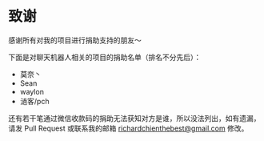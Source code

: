 # 致谢

感谢所有对我的项目进行捐助支持的朋友～

下面是对聊天机器人相关的项目的捐助名单（排名不分先后）：

- 莫奈丶
- Sean
- waylon
- 濄客/pch

还有若干笔通过微信收款码的捐助无法获知对方是谁，所以没法列出，如有遗漏，请发 Pull Request 或联系我的邮箱 richardchienthebest@gmail.com 修改。
